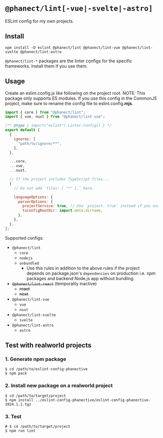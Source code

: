 # `@phanect/lint[-vue|-svelte|-astro]`

ESLint config for my own projects.

## Install

```shell
npm install -D eslint @phanect/lint @phanect/lint-vue @phanect/lint-svelte @phanect/lint-astro
```

`@phanect/lint-*` packages are the linter configs for the specific frameworks. Install them if you use them.

## Usage

Create an eslint.config.js like following on the project root.
NOTE: This package only supports ES modules. If you use this config in the CommonJS project, make sure to rename the config file to eslint.config.**mjs**.

```javascript
import { core } from "@phanect/lint";
import { vue, nuxt } from "@phanect/lint-vue";

/** @type { import("eslint").Linter.Config[] } */
export default [
  {
    ignores: [
      "path/to/ignore/**",
    ],
  },

  ...core,
  ...vue,
  ...nuxt,

  // If the project includes TypeScript files...
  {
    // Do not add `files: [ "*" ],` here.

    languageOptions: {
      parserOptions: {
        projectService: true, // Use `project: true` instead if you use `astro` ruleset.
        tsconfigRootDir: import.meta.dirname,
      },
    },
  },
];
```

Supported configs:

- `@phanect/lint`
  - `core`
  - `nodejs`
  - `unbundled`
    - Use this rules in addition to the above rules if the project depends on package.json's `dependencies` on production i.e. npm packages and backend Node.js app without bundling.
- ~~`@phanect/lint-react`~~ (temporalily inactive)
  - ~~react~~
  - ~~next~~
- `@phanect/lint-vue`
  - `vue`
  - `nuxt`
- `@phanect/lint-svelte`
  - `svelte`
- `@phanect/lint-astro`
  - `astro`

## Test with realworld projects

### 1. Generate npm package

```shell
$ cd /path/to/eslint-config-phanective
$ npm pack
```

### 2. Install new package on a realworld project

```shell
$ cd /path/to/target/project
$ npm install ../eslint-config-phanective/eslint-config-phanective-2024.1.1.tgz
```

### 3. Test

```shell
# $ cd /path/to/target/project
$ npm run lint
```
